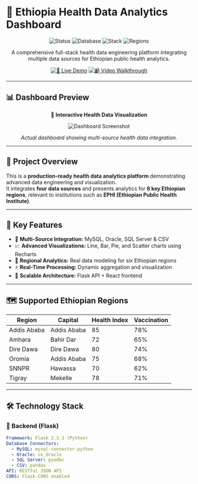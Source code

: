 # 🏥 Ethiopia Health Data Analytics Dashboard

<div align="center">

![Status](https://img.shields.io/badge/Status-Ready_for_Deployment-brightgreen)
![Database](https://img.shields.io/badge/Database-MySQL%20%7C%20Oracle%20%7C%20SQL%20Server%20%7C%20CSV-blue)
![Stack](https://img.shields.io/badge/Stack-Flask%20%7C%20React%20%7C%20Recharts-orange)
![Regions](https://img.shields.io/badge/Regions-6_Ethiopian_Regions-success)

A comprehensive full-stack health data engineering platform integrating multiple data sources for Ethiopian public health analytics.

[![🚀 Live Demo](https://img.shields.io/badge/%F0%9F%9A%80_Live_Demo-Click_Here-purple)](https://your-live-demo-link)
[![📹 Video Walkthrough](https://img.shields.io/badge/%F0%9F%93%B9_Video_Walkthrough-Watch_Here-red)](https://your-video-link)

</div>

---

## 📊 Dashboard Preview
<div align="center">

🎯 **Interactive Health Data Visualization**

![Dashboard Screenshot](https://via.placeholder.com/800x400/667eea/ffffff?text=Health+Data+Dashboard+Screenshot)

_Actual dashboard showing multi-source health data integration._

</div>

---

## 🌟 Project Overview
This is a **production-ready health data analytics platform** demonstrating advanced data engineering and visualization.  
It integrates **four data sources** and presents analytics for **6 key Ethiopian regions**, relevant to institutions such as **EPHI (Ethiopian Public Health Institute)**.

---

## 🎯 Key Features
- 🔗 **Multi-Source Integration:** MySQL, Oracle, SQL Server & CSV
- 📈 **Advanced Visualizations:** Line, Bar, Pie, and Scatter charts using Recharts
- 🏥 **Regional Analytics:** Real data modeling for six Ethiopian regions
- ⚡ **Real-Time Processing:** Dynamic aggregation and visualization
- 🧱 **Scalable Architecture:** Flask API + React frontend

---

## 🗺️ Supported Ethiopian Regions

| Region        | Capital       | Health Index | Vaccination |
|----------------|----------------|---------------|--------------|
| Addis Ababa   | Addis Ababa   | 85 | 78% |
| Amhara        | Bahir Dar     | 72 | 65% |
| Dire Dawa     | Dire Dawa     | 80 | 74% |
| Oromia        | Addis Ababa   | 75 | 68% |
| SNNPR         | Hawassa       | 70 | 62% |
| Tigray        | Mekelle       | 78 | 71% |

---

## 🛠️ Technology Stack

### 🔹 Backend (Flask)
```yaml
Framework: Flask 2.3.3 (Python)
Database Connectors:
  - MySQL: mysql-connector-python
  - Oracle: cx_Oracle
  - SQL Server: pyodbc
  - CSV: pandas
API: RESTful JSON API
CORS: Flask-CORS enabled
